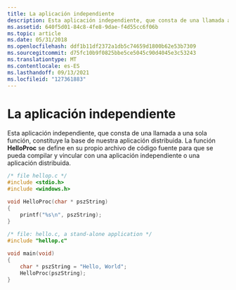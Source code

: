 ```yaml
---
title: La aplicación independiente
description: Esta aplicación independiente, que consta de una llamada a una sola función, constituye la base de nuestra aplicación distribuida.
ms.assetid: 640f5d01-84c8-4fe8-9dae-f4d55cc6f06b
ms.topic: article
ms.date: 05/31/2018
ms.openlocfilehash: ddf1b11df2372a1db5c74659d1800b62e53b7309
ms.sourcegitcommit: d75fc10b9f0825bbe5ce5045c90d4045e3c53243
ms.translationtype: MT
ms.contentlocale: es-ES
ms.lasthandoff: 09/13/2021
ms.locfileid: "127361883"
---
```

# <a name="the-standalone-application"></a>La aplicación independiente

Esta aplicación independiente, que consta de una llamada a una sola función, constituye la base de nuestra aplicación distribuida. La función **HelloProc** se define en su propio archivo de código fuente para que se pueda compilar y vincular con una aplicación independiente o una aplicación distribuida.


```C++
/* file hellop.c */
#include <stdio.h>
#include <windows.h>

void HelloProc(char * pszString)
{
    printf("%s\n", pszString);
}
 
/* file: hello.c, a stand-alone application */
#include "hellop.c"

void main(void)
{
    char * pszString = "Hello, World";
    HelloProc(pszString);
}
```



 

 




